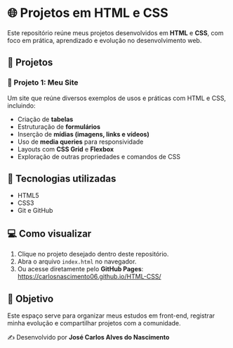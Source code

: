 # 🌐 Projetos em HTML e CSS

Este repositório reúne meus projetos desenvolvidos em **HTML** e **CSS**, com foco em prática, aprendizado e evolução no desenvolvimento web.  

## 📂 Projetos

### 📘 Projeto 1: Meu Site  
Um site que reúne diversos exemplos de usos e práticas com HTML e CSS, incluindo:  
- Criação de **tabelas**  
- Estruturação de **formulários**  
- Inserção de **mídias (imagens, links e vídeos)**  
- Uso de **media queries** para responsividade  
- Layouts com **CSS Grid** e **Flexbox**  
- Exploração de outras propriedades e comandos de CSS   

## 🚀 Tecnologias utilizadas
- HTML5  
- CSS3  
- Git e GitHub  

## 💻 Como visualizar
1. Clique no projeto desejado dentro deste repositório.  
2. Abra o arquivo `index.html` no navegador.  
3. Ou acesse diretamente pelo **GitHub Pages**: https://carlosnascimento06.github.io/HTML-CSS/  

## 📌 Objetivo
Este espaço serve para organizar meus estudos em front-end, registrar minha evolução e compartilhar projetos com a comunidade.  

✍️ Desenvolvido por **José Carlos Alves do Nascimento**
